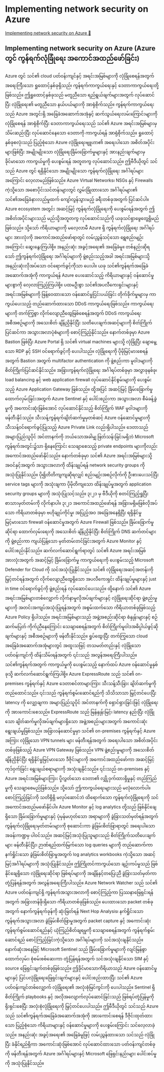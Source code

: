 # Implementing network security on Azure

[Implementing network security on Azure 🔗](https://www.coursera.org/learn/advanced-cybersecurity-concepts-and-capstone-project/lecture/NA1v1/implementing-network-security-on-azure)

## Implementing network security on Azure (Azure တွင် ကွန်ရက်လုံခြုံရေး အကောင်အထည်ဖော်ခြင်း)

Azure တွင် သင်၏ cloud ပတ်ဝန်းကျင်နှင့် အရင်းအမြစ်များကို လုံခြုံစေရန်အတွက် အရေးကြီးသော ရှုထောင့်နှစ်ခုရှိသည်၊ ကွန်ရက်ကာကွယ်ရေးနှင့် ဒေတာကာကွယ်ရေးတို့ဖြစ်သည်။ ဤရှုထောင့်နှစ်ခုသည် မတူညီသော ရည်ရွယ်ချက်များအတွက် လုပ်ဆောင်ပြီး လုံခြုံရေး၏ မတူညီသော နယ်ပယ်များကို အာရုံစိုက်သည်။ ကွန်ရက်ကာကွယ်ရေးသည် Azure အတွင်းရှိ အခြေခံအဆောက်အအုံနှင့် ဆက်သွယ်ရေးလမ်းကြောင်းများကို လုံခြုံစေရန် အာရုံစိုက်ပြီး ဒေတာကာကွယ်ရေးသည် သင်၏ Azure အရင်းအမြစ်များမှ သိမ်းဆည်းပြီး လုပ်ဆောင်နေသော ဒေတာကို ကာကွယ်ရန် အာရုံစိုက်သည်။ ရှုထောင့်နှစ်ခုစလုံးသည် ပြည့်စုံသော Azure လုံခြုံရေးဗျူဟာ၏ အရေးပါသော အစိတ်အပိုင်းများဖြစ်ပြီး အမျိုးမျိုးသော လုံခြုံရေးခြိမ်းခြောက်မှုများနှင့် အားနည်းချက်များမှ ခိုင်မာသော ကာကွယ်မှုကို ပေးစွမ်းရန် အတူတကွ လုပ်ဆောင်သည်။ ဤဗီဒီယိုတွင် သင်သည် Azure တွင် ရရှိနိုင်သော အမျိုးမျိုးသော ကွန်ရက်လုံခြုံရေး အင်္ဂါရပ်များအကြောင်း လေ့လာမည်ဖြစ်သည်။ Azure Virtual Networks၊ NSGs နှင့် Firewalls ကဲ့သို့သော အစောပိုင်းသင်တန်းများတွင် လွှမ်းခြုံထားသော အင်္ဂါရပ်များ၏ သင်၏အခြေခံနားလည်မှုထက် ကျော်လွန်သွားမည့် ခရီးတစ်ခုအတွက် ပြင်ဆင်ပါ။ Azure ecosystem အတွင်း အဆင့်မြင့် ကွန်ရက်လုံခြုံရေးကို ပေးစွမ်းရန်အတွက် ဤအစိတ်အပိုင်းများသည် မည်သို့အတူတကွ လုပ်ဆောင်သည်ကို ယခုသင်ရှာဖွေတွေ့ရှိမည်ဖြစ်သည်။ သို့သော် ကိရိယာများကို မလေ့လာမီ Azure ရှိ ကွန်ရက်လုံခြုံရေး အင်္ဂါရပ်များ အားလုံးကို အကောင်အထည်ဖော်ရာတွင် လမ်းညွှန်သင့်သော ရွှေစည်းမျဉ်းအကြောင်း ဆွေးနွေးကြပါစို့။ အနည်းဆုံး အခွင့်အရေး၏ အခြေခံမူ။ တစ်နည်းဆိုရသော် ဤကွန်ရက်လုံခြုံရေး အင်္ဂါရပ်များကို ဖွဲ့စည်းသည့်အခါ အရင်းအမြစ်များသို့ အနည်းဆုံးလိုအပ်သော ဝင်ရောက်ခွင့်ကိုသာ ပေးပါ။ ယခု သင်၏ကွန်ရက်အခြေခံအဆောက်အအုံကို ကာကွယ်ရန် Azure ပေးဆောင်သည့် ကိရိယာများနှင့် ဝန်ဆောင်မှုများစွာကို လေ့လာကြည့်ကြပါစို့။ ပထမဦးစွာ သင်၏အပလီကေးရှင်းများနှင့် အရင်းအမြစ်များကို ဖြန့်ဝေထားသော ဝန်ဆောင်မှုငြင်းပယ်ခြင်း တိုက်ခိုက်မှုများမှ ကာကွယ်ပေးသည့် တည်ဆောက်ထားသော DDoS ကာကွယ်ရေးဖြစ်သည်။ ကာကွယ်ရေးများကို တက်ကြွစွာ လိုက်လျောညီထွေဖြစ်စေရန်အတွက် DDoS ကာကွယ်ရေးအစီအစဉ်များကို အသေးစိတ် ချိန်ညှိနိုင်ပြီး သတိပေးချက်အဆင့်များကို စိတ်ကြိုက်ပြင်ဆင်ကာ အသွားအလာပုံစံများကို စောင့်ကြည့်နိုင်သည်။ နောက်တစ်ခုမှာ Azure Bastion ဖြစ်ပြီး Azure Portal ရှိ သင်၏ virtual machines များသို့ လုံခြုံပြီး ချောမွေ့သော RDP နှင့် SSH ဝင်ရောက်ခွင့်ကို ပေးပါသည်။ လုံခြုံရေးကို ပိုမိုမြင့်မားစေရန်အတွက် Bastion အတွက် multifactor authentication ကို ဖွဲ့စည်းကာ မူဝါဒများကို စိတ်ကြိုက်ပြင်ဆင်နိုင်သည်။ အခြားကွန်ရက်လုံခြုံရေး အင်္ဂါရပ်တစ်ခုမှာ အလွှာခုနစ်ခု၊ load balancing နှင့် web application firewall လုပ်ဆောင်နိုင်စွမ်းများကို ပေးစွမ်းသည့် Azure Application Gateway ဖြစ်သည်။ ထို့အပြင် အဆင့်မြင့် ခြိမ်းခြောက်မှု ထောက်လှမ်းခြင်းအတွက် Azure Sentinel နှင့် ပေါင်းစည်းကာ အသွားအလာ စီမံခန့်ခွဲမှုကို အကောင်းဆုံးဖြစ်အောင် လုပ်ဆောင်နိုင်သည့် စိတ်ကြိုက် WAF မူဝါဒများကို ဖန်တီးနိုင်သည်။ သီးသန့်ကွန်ရက်ချိတ်ဆက်မှုမှတစ်ဆင့် Azure ဝန်ဆောင်မှုများကို သီးသန့်ဝင်ရောက်ခွင့်ပြုသည့် Azure Private Link လည်းရှိပါသည်။ ဒေတာသည် အများပြည်သူပိုင် အင်တာနက်ကို ဘယ်သောအခါမျှ ဖြတ်သန်းခြင်းမရှိဘဲ Microsoft ကွန်ရက်အတွင်း၌သာ ရှိနေကြောင်း သေချာစေသည့် private endpoints များကိုလည်း အကောင်အထည်ဖော်နိုင်သည်။ နောက်တစ်ခုမှာ သင်၏ Azure အရင်းအမြစ်များသို့ အဝင်နှင့်အထွက် အသွားအလာကို ထိန်းချုပ်ရန် network security groups ကို အသုံးပြုနိုင်သည်။ ပို၍တိတိကျကျဆိုရလျှင် စည်းမျဉ်းအစဉ်လိုက်ကို ဦးစားပေးသင့်ပြီး service tags များကို အသုံးချကာ ပိုမိုတိကျသော ထိန်းချုပ်မှုအတွက် application security groups များကို အသုံးပြုသင့်သည်။
၃း၂၁ မှ ဗီဒီယိုကို စတင်ကြည့်ရှုပြီး စာသားမှတ်တမ်းကို လိုက်နာပါ။
၃း၂၁
အကောင်အထည်ဖော်ရန် အခြားမရှိမဖြစ်လိုအပ်သော ကိရိယာတစ်ခုမှာ ဗဟိုချုပ်ကိုင်မှု၊ အပြည့်အဝ အခြေအနေရှိပြီး ရရှိနိုင်မှုမြင့်မားသော firewall ဝန်ဆောင်မှုအတွက် Azure Firewall ဖြစ်သည်။ ခြိမ်းခြောက်မှုဆိုင်ရာ ထောက်လှမ်းရေးကို အသေးစိတ် ချိန်ညှိနိုင်ပြီး စိတ်ကြိုက် DNS ဆက်တင်များကို ဖွဲ့စည်းကာ ကျယ်ပြန့်သော မှတ်တမ်းတင်ခြင်းအတွက် Azure Monitor နှင့် ပေါင်းစည်းနိုင်သည်။ ဆက်လက်ဆောင်ရွက်ရာတွင် သင်၏ Azure အရင်းအမြစ်အားလုံးအတွက် အဆင့်မြင့် ခြိမ်းခြောက်မှု ကာကွယ်ရေးကို ပေးစွမ်းသည့် Microsoft Defender for Cloud ကို သင်အသုံးပြုနိုင်သည်။ သင်၏ လုံခြုံရေးအဆင့်အတန်းကို မြှင့်တင်ရန်အတွက် လိုက်လျောညီထွေရှိသော အပလီကေးရှင်း ထိန်းချုပ်မှုများနှင့် just in time ဝင်ရောက်ခွင့်ကို ဖွဲ့စည်းရန် လုပ်ဆောင်ပေးသည်။ ထို့နောက် သင်၏ Azure အရင်းအမြစ်များတစ်လျှောက် လိုက်နာမှုလိုအပ်ချက်များနှင့် လုံခြုံရေးဆိုင်ရာ ဖွဲ့စည်းမှုများကို အတင်းအကျပ်အသုံးပြုရန်အတွက် အစွမ်းထက်သော ကိရိယာတစ်ခုဖြစ်သည့် Azure Policy ရှိပါသည်။ အရင်းအမြစ်များသည် အဖွဲ့အစည်းဆိုင်ရာ စံနှုန်းများနှင့် စဉ်ဆက်မပြတ် ကိုက်ညီနေကြောင်း သေချာစေရန်အတွက် စိတ်ကြိုက်မူဝါဒအဓိပ္ပါယ်ဖွင့်ဆိုချက်များနှင့် အစီအစဉ်များကို ဖန်တီးနိုင်သည်။ ရှုပ်ထွေးပြီး တက်ကြွသော cloud အခြေခံအဆောက်အအုံများတွင် အထူးသဖြင့် တသမတ်တည်းနှင့် လုံခြုံသော ပတ်ဝန်းကျင်ကို ထိန်းသိမ်းရန်အတွက် ၎င်းသည် အလွန်အရေးကြီးပါသည်။ သင်၏ကွန်ရက်အတွက် ကာကွယ်မှုကို ပေးစွမ်းသည့် နောက်ထပ် Azure ဝန်ဆောင်မှုနှစ်ခုသို့ ဆက်လက်ဆောင်ရွက်ကြပါစို့။ Azure ExpressRoute သည် သင်၏ on-premises ကွန်ရက်နှင့် Azure ဒေတာစင်တာများကြား သီးသန့်သီးခြား ချိတ်ဆက်မှုကို တည်ထောင်သည်။ ၎င်းသည် ကွန်ရက်စွမ်းဆောင်ရည်ကို သိသိသာသာ မြှင့်တင်ပေးပြီး latency ကို လျှော့ချကာ အများပြည်သူပိုင် အင်တာနက်ကို ရှောင်ရှားခြင်းဖြင့် လုံခြုံရေးကို အားကောင်းစေသည်။ ExpressRoute သည် မြန်နှုန်းမြင့်၊ latency နည်းပြီး လုံခြုံသော ချိတ်ဆက်မှုလိုအပ်ချက်များရှိသော အဖွဲ့အစည်းများအတွက် အကောင်းဆုံးရွေးချယ်မှုဖြစ်သည်။ အခြားဝန်ဆောင်မှုမှာ သင်၏ on-premises ကွန်ရက်နှင့် Azure အကြား လုံခြုံသော VPN tunnels များ ဖန်တီးရန်အတွက် အရေးပါသော အစိတ်အပိုင်းတစ်ခုဖြစ်သည့် Azure VPN Gateway ဖြစ်သည်။ VPN ဖွဲ့စည်းမှုများကို အသေးစိတ် ချိန်ညှိနိုင်ပြီး ရရှိနိုင်မှုမြင့်မားသော ဒီဇိုင်းများကို အကောင်အထည်ဖော်ကာ အဆင့်မြင့် ကုဒ်ဝှက်ခြင်း ရွေးချယ်စရာများကို အသုံးချနိုင်သည်။ ၎င်းသည် on-premises နှင့် Azure အရင်းအမြစ်များကြား ပို့လွှတ်သော ဒေတာ၏ လျှို့ဝှက်ထားရှိမှုနှင့် တည်ကြည်မှုကို သေချာစေမည်ဖြစ်သည်။ သို့သော် ဤကာကွယ်ရေးများသည် မလုံလောက်ပါ။ စောင့်ကြည့်ခြင်းကို သတိရှိရှိ မလုပ်ဆောင်ဘဲ ထိရောက်သော ကွန်ရက်လုံခြုံရေးကို သင်အကောင်အထည်မဖော်နိုင်ပါ။ Azure Monitor နှင့် log analytics တို့သည် ဖြစ်နိုင်ချေရှိသော ခြိမ်းခြောက်မှုများနှင့် ပုံမှန်မဟုတ်သော အရာများကို ခွဲခြားသတ်မှတ်ရန်အတွက် ကွန်ရက်လုံခြုံရေးမှတ်တမ်းများကို စုဆောင်းကာ ခွဲခြမ်းစိတ်ဖြာရာတွင် အရေးပါသော အခန်းကဏ္ဍမှ ပါဝင်သည်။ အဆင့်မြင့်အသုံးပြုသူများသည် စိတ်ကြိုက်သတိပေးချက်များ ဖန်တီးနိုင်ပြီး၊ ဉာဏ်ရည်ထက်မြက်သော log queries များကို တည်ဆောက်ကာ နက်ရှိုင်းသော ခွဲခြမ်းစိတ်ဖြာမှုအတွက် log analytics workbooks ကဲ့သို့သော အဆင့်မြင့်အင်္ဂါရပ်များကို အသုံးပြုနိုင်သည်။ ဤကြိုတင်ကာကွယ်သော ချဉ်းကပ်မှုသည် ဖြစ်နိုင်ချေရှိသော လုံခြုံရေးဆိုင်ရာ ဖြစ်ရပ်များကို အချိန်နှင့်တပြေးညီ ခွဲခြားသတ်မှတ်ကာ တုံ့ပြန်ရန်အတွက် အလွန်အရေးကြီးပါသည်။ Azure Network Watcher သည် သင်၏ Azure ပတ်ဝန်းကျင်ရှိ ကွန်ရက်အသွားအလာကို စောင့်ကြည့်ကာ ပြဿနာဖြေရှင်းရန်အတွက် အခြားတန်ဖိုးရှိသော ကိရိယာတစ်ခုဖြစ်သည်။ ပေးထားသော packet တစ်ခုအတွက် နောက်ကွန်ရက်ခုန်ကို ဆုံးဖြတ်ရန် Next Hop Analysis၊ နက်ရှိုင်းသော ကွန်ရက်အသွားအလာ ခွဲခြမ်းစိတ်ဖြာမှုအတွက် packet capture နှင့် အကောင်းဆုံးကွန်ရက်စွမ်းဆောင်ရည်နှင့် ယုံကြည်စိတ်ချရမှုကို သေချာစေရန်အတွက် ကွန်ရက်စွမ်းဆောင်ရည် စောင့်ကြည့်ခြင်းကဲ့သို့သော အင်္ဂါရပ်များကို သင်အသုံးချနိုင်သည်။ နောက်ဆုံးအနေဖြင့် Microsoft Sentinel သည် ခြိမ်းခြောက်မှုများကို လျင်မြန်စွာ ထောက်လှမ်း၊ စုံစမ်းစစ်ဆေးကာ တုံ့ပြန်ရန်အတွက် သင်အသုံးချနိုင်သော SIM နှင့် source ဖြေရှင်းချက်တစ်ခုဖြစ်သည်။ ဤခိုင်မာသောကိရိယာသည် Azure ဝန်ဆောင်မှုများနှင့် ပြင်ပလုံခြုံရေးဖြေရှင်းချက်များနှင့် ပေါင်းစည်းထားပြီး သင်၏ Azure ပတ်ဝန်းကျင်တစ်လျှောက် လုံခြုံရေး၏ အလုံးစုံမြင်ကွင်းကို ပေးပါသည်။ Sentinel ရှိ စိတ်ကြိုက် playbooks နှင့် အလိုအလျောက်လုပ်ဆောင်ခြင်းသည် ဖြစ်ရပ်တုံ့ပြန်မှုကို ရိုးရှင်းစေပြီး အလုံးစုံလုံခြုံရေးကို မြှင့်တင်ပေးပါသည်။ ဤဗီဒီယိုတွင် သင်သည် Azure သည် သင်၏ကွန်ရက်အခြေခံအဆောက်အအုံကို အားကောင်းစေရန် ဒီဇိုင်းထုတ်ထားသော ပြည့်စုံသော ကိရိယာများနှင့် ဝန်ဆောင်မှုများကို ပေးစွမ်းကြောင်း သင်လေ့လာခဲ့သည်။ အနည်းဆုံး အခွင့်အရေး၏ အခြေခံမူဖြင့် လမ်းညွှန်ထားသော သင်သည် လုံခြုံပြီး ခံနိုင်ရည်ရှိကာ အကောင်းဆုံးဖြစ်အောင် လုပ်ဆောင်ထားသော ပတ်ဝန်းကျင်တစ်ခုကို ဖန်တီးရန်အတွက် Azure အင်္ဂါရပ်များနှင့် Microsoft ဖြေရှင်းနည်းများ ပေါင်းစပ်မှုကို အသုံးပြုနိုင်သည်။
